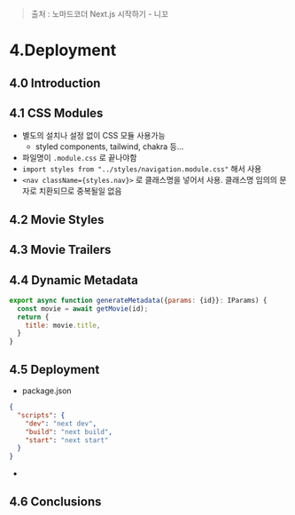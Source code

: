 > 출처 : 노마드코더 Next.js 시작하기 - 니꼬
# 4.Deployment
## 4.0 Introduction

## 4.1 CSS Modules
- 별도의 설치나 설정 없이 CSS 모듈 사용가능
  * styled components, tailwind, chakra 등...
- 파일명이 `.module.css` 로 끝나야함
- `import styles from "../styles/navigation.module.css"` 해서 사용
- `<nav className={styles.nav}>` 로 클래스명을 넣어서 사용. 클래스명 임의의 문자로 치환되므로 중복될일 없음

## 4.2 Movie Styles

## 4.3 Movie Trailers

## 4.4 Dynamic Metadata
```js
export async function generateMetadata({params: {id}}: IParams) {
  const movie = await getMovie(id);
  return {
    title: movie.title,
  }
}
```
## 4.5 Deployment
- package.json
```json
{
  "scripts": {
    "dev": "next dev",
    "build": "next build",
    "start": "next start"
  }
}
```
- 

## 4.6 Conclusions

